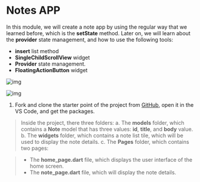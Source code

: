 # Notes APP

In this module, we will create a note app by using the regular way that we learned before, which is the **setState** method. Later on, we will learn about the **provider** state management, and how to use the following tools:

- **insert** list method
- **SingleChildScrollView** widget
- **Provider** state management.
- **FloatingActionButton** widget

![img](https://lh4.googleusercontent.com/EAvD9sEoDIgIxq0XwnPAWS_ZWmgkQLYlUZoWqsKTre2p33DrCOny9LPg3fyBsK7uLSd6nHPZtQyA8SgVv7woM6D7SsLhVpu5TR8u8yWltfaSgVcrYueOKgEwqf7sf4uSi97vnvTa)

![img](https://lh6.googleusercontent.com/5ImNIL1Uq4VNLqZdzI5hEswvtW8UgVKBpl97WLgBY9CUkksBCjFnQcqRB4MbYXVV0ycLAij6bXU895hM9G6mb2bP513Rbu_hhgdBS8Uql5wCPxHKkNVD5MufwGvoIe8txvOkWlXK)

1. Fork and clone the starter point of the project from [GitHub](https://github.com/Northwest-content/flutter_notes_app_starter), open it in the VS Code, and get the packages.

> Inside the project, there three folders:
> a. The **models** folder, which contains a **Note** model that has three values: **id**, **title**, and **body** value.
> b. The **widgets** folder, which contains a note list tile, which will be used to display the note details.
> c. The **Pages** folder, which contains two pages:

> - The **home_page.dart** file, which displays the user interface of the home screen.
> - The **note_page.dart** file, which will display the note details.

